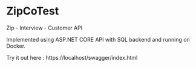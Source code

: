 # ZipCoTest

Zip - Interview - Customer API

Implemented using ASP.NET CORE API with SQL backend and running on Docker.


Try  it out here : https://localhost/swagger/index.html

